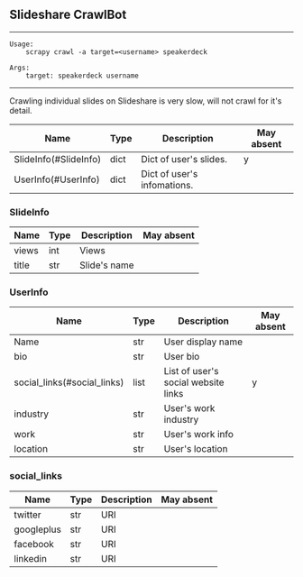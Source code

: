 ## Slideshare CrawlBot

* * *
    Usage:
        scrapy crawl -a target=<username> speakerdeck

    Args:
        target: speakerdeck username

* * * 

Crawling individual slides on Slideshare is very slow, will not crawl for it's detail.


| Name         | Type | Description                         | May absent | 
|--------------|------|-------------------------------------|------------| 
| SlideInfo(#SlideInfo)    | dict | Dict of user's slides.              | y          | 
| UserInfo(#UserInfo)     | dict | Dict of user's infomations.         |            | 

### SlideInfo
| Name         | Type | Description                         | May absent | 
|--------------|------|-------------------------------------|------------| 
| views        | int  | Views                               |            | 
| title        | str  | Slide's name                        |            | 

### UserInfo
| Name         | Type | Description                         | May absent | 
|--------------|------|-------------------------------------|------------| 
| Name         | str  | User display name                   |            | 
| bio          | str  | User bio                            |            | 
| social_links(#social_links) | list | List of user's social website links | y          | 
| industry     | str  | User's work industry                |            | 
| work         | str  | User's work info                    |            | 
| location     | str  | User's location                     |            | 

### social_links
| Name         | Type | Description                         | May absent | 
|--------------|------|-------------------------------------|------------| 
| twitter      | str  | URI                                 |            | 
| googleplus   | str  | URI                                 |            | 
| facebook     | str  | URI                                 |            | 
| linkedin     | str  | URI                                 |            | 

